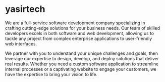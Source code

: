 # yasirtech
We are a full-service software development company specializing in crafting cutting-edge solutions for your business needs. Our team of skilled developers excels in both software and web development, allowing us to tackle any project from complex enterprise applications to user-friendly web interfaces.

We partner with you to understand your unique challenges and goals, then leverage our expertise to design, develop, and deploy solutions that deliver real results. Whether you need a custom software application to streamline internal processes or a captivating website to engage your customers, we have the expertise to bring your vision to life.
